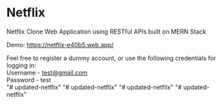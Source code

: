 # Netflix
Netflix Clone Web Application using RESTful APIs built on MERN Stack

Demo: https://netflix-e40b5.web.app/

Feel free to register a dummy account, or use the following credentials for logging in: <br />
Username - test@gmail.com <br />
Password - test <br />
"# updated-netflix" 
"# updated-netflix" 
"# updated-netflix" 
"# updated-netflix" 
